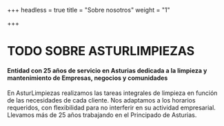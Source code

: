 +++
headless = true
title = "Sobre nosotros"
weight = "1"

+++
# TODO SOBRE ASTURLIMPIEZAS

#### Entidad con 25 años de servicio en Asturias dedicada a la limpieza y mantenimiento de Empresas, negocios y comunidades

En AsturLimpiezas realizamos las tareas integrales de limpieza en función de las necesidades de cada cliente. Nos adaptamos a los horarios requeridos, con flexibilidad para no interferir en su actividad empresarial. Llevamos más de 25 años trabajando en el Principado de Asturias.